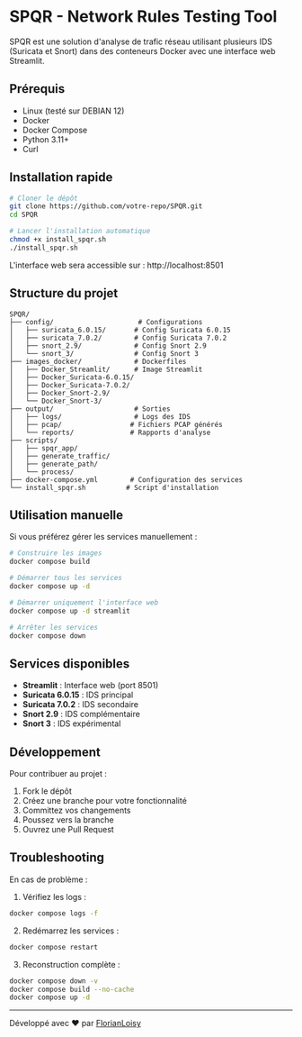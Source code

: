 # SPQR - Network Rules Testing Tool

SPQR est une solution d'analyse de trafic réseau utilisant plusieurs IDS (Suricata et Snort) dans des conteneurs Docker avec une interface web Streamlit.

## Prérequis

- Linux (testé sur DEBIAN 12)
- Docker
- Docker Compose
- Python 3.11+
- Curl

## Installation rapide

```bash
# Cloner le dépôt
git clone https://github.com/votre-repo/SPQR.git
cd SPQR

# Lancer l'installation automatique
chmod +x install_spqr.sh
./install_spqr.sh
```

L'interface web sera accessible sur : http://localhost:8501

## Structure du projet

```
SPQR/
├── config/                     # Configurations
│   ├── suricata_6.0.15/       # Config Suricata 6.0.15
│   ├── suricata_7.0.2/        # Config Suricata 7.0.2
│   ├── snort_2.9/             # Config Snort 2.9
│   └── snort_3/               # Config Snort 3
├── images_docker/             # Dockerfiles
│   ├── Docker_Streamlit/      # Image Streamlit
│   ├── Docker_Suricata-6.0.15/
│   ├── Docker_Suricata-7.0.2/
│   ├── Docker_Snort-2.9/
│   └── Docker_Snort-3/
├── output/                    # Sorties
│   ├── logs/                  # Logs des IDS
│   ├── pcap/                 # Fichiers PCAP générés
│   └── reports/              # Rapports d'analyse
├── scripts/
│   ├── spqr_app/          
│   ├── generate_traffic/
│   ├── generate_path/
│   └── process/
├── docker-compose.yml        # Configuration des services
└── install_spqr.sh          # Script d'installation
```

## Utilisation manuelle

Si vous préférez gérer les services manuellement :

```bash
# Construire les images
docker compose build

# Démarrer tous les services
docker compose up -d

# Démarrer uniquement l'interface web
docker compose up -d streamlit

# Arrêter les services
docker compose down
```

## Services disponibles

- **Streamlit** : Interface web (port 8501)
- **Suricata 6.0.15** : IDS principal
- **Suricata 7.0.2** : IDS secondaire
- **Snort 2.9** : IDS complémentaire
- **Snort 3** : IDS expérimental

## Développement

Pour contribuer au projet :

1. Fork le dépôt
2. Créez une branche pour votre fonctionnalité
3. Committez vos changements
4. Poussez vers la branche
5. Ouvrez une Pull Request

## Troubleshooting

En cas de problème :

1. Vérifiez les logs :
```bash
docker compose logs -f
```

2. Redémarrez les services :
```bash
docker compose restart
```

3. Reconstruction complète :
```bash
docker compose down -v
docker compose build --no-cache
docker compose up -d
```

---

Développé avec ❤️ par [FlorianLoisy](https://github.com/FlorianLoisy)

